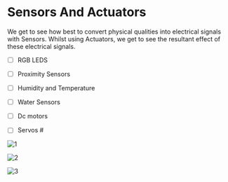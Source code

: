 # Sensors And Actuators
We get to see how best to convert physical qualities into electrical signals with Sensors. 
Whilst using Actuators, we get to see the resultant effect of these electrical signals.

- [ ] RGB LEDS
- [ ] Proximity Sensors
- [ ] Humidity and Temperature
- [ ] Water Sensors

- [ ] Dc motors 
- [ ] Servos #


![1](https://user-images.githubusercontent.com/75027292/127393431-2b50b690-3bd3-4222-a6ec-95195fdb774e.png)

![2](https://user-images.githubusercontent.com/75027292/127393448-20d5d7be-cd70-4cc6-be13-0d2b5fc3bfdb.png)

![3](https://user-images.githubusercontent.com/75027292/127393458-03dfba8a-30d6-43bb-87cb-bcf0c745ee31.jpg)

